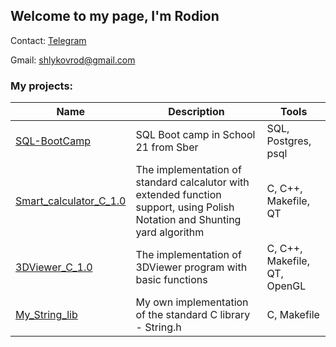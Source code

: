 ## Welcome to my page, I'm Rodion

Contact: [Telegram](https://t.me/oznakban)

Gmail: shlykovrod@gmail.com

### My projects:
| Name | Description | Tools |
| --- | --- | --- |
| [SQL-BootCamp](https://github.com/s21gcc/SQL-bootcamp) | SQL Boot camp in School 21 from Sber| SQL, Postgres, psql |
| [Smart_calculator_C_1.0](https://github.com/s21gcc/Smart_calculator_C_1.0) | The implementation of standard calcalutor with extended function support, using Polish Notation and Shunting yard algorithm| C, C++, Makefile, QT |
| [3DViewer_C_1.0](https://github.com/s21gcc/3DViewer_C_1.0) | The implementation of 3DViewer program with basic functions| C, C++, Makefile, QT, OpenGL|
| [My_String_lib](https://github.com/s21gcc/My_String_lib) | My own implementation of the standard С library - String.h| C, Makefile|
